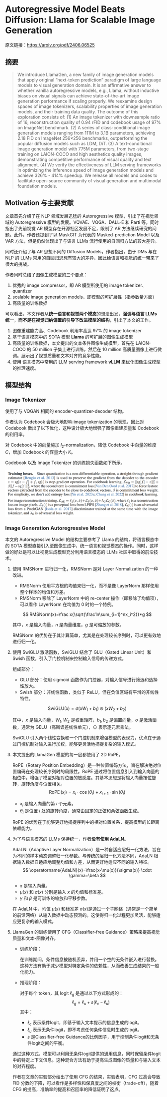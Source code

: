 # Autoregressive Model Beats Diffusion: Llama for Scalable Image Generation

原文链接：https://arxiv.org/pdf/2406.06525

## 摘要

> We introduce LlamaGen, a new family of image generation models that apply original “next-token prediction” paradigm of large language models to visual generation domain. It is an affirmative answer to whether vanilla autoregressive models, e.g., Llama, without inductive biases on visual signals can achieve state-of-the-art image generation performance if scaling properly. We reexamine design spaces of image tokenizers, scalability properties of image generation models, and their training data quality. The outcome of this exploration consists of: (1) An image tokenizer with downsample ratio of 16, reconstruction quality of 0.94 rFID and codebook usage of 97% on ImageNet benchmark. (2) A series of class-conditional image generation models ranging from 111M to 3.1B parameters, achieving 2.18 FID on ImageNet 256×256 benchmarks, outperforming the popular diffusion models such as LDM, DiT. (3) A text-conditional image generation model with 775M parameters, from two-stage training on LAION-COCO and high aesthetics quality images, demonstrating competitive performance of visual quality and text alignment. (4) We verify the effectiveness of LLM serving frameworks in optimizing the inference speed of image generation models and achieve 326% - 414% speedup. We release all models and codes to facilitate open-source community of visual generation and multimodal foundation models.

## Motivation 与主要贡献

文章首先介绍了在 NLP 领域发展迅猛的 Autoregressive 模型，引出了在视觉领域的 Autoregressive 模型的发展。VQVAE、VQGA、DALL-E 和 Parti 等。同时指出了先前视觉 AR 模型存在开源社区发展不足，限制了 AR 方法继续研究的问题。此外，作者还提到了以 MaskGIT 为代表的 Masked-prediction Model 以及 VAR 方法，但是仍然体现出了与语言 LLMs 流行使用的自回归方法的较大差异。

同时还介绍了与 AR 思想不同的 Diffusion Models，作者指出，由于 DMs 与在 NLP 的 LLMs 常用的自回归思想有较大的差异，因此给语言和视觉的统一带来了很大的挑战。

作者同时总结了图像生成模型的三个要点：

1. 优秀的 image compressor，即 AR 模型所使用的 image tokenizer、quantizer
2. scalable image generation models，即模型的可扩展性（指参数量方面）
3. 高质量的训练数据

可以看出，本文作者从**统一语言和视觉两个模态**的想法出发，**强调与语言 LLMs 统一**，**而不是在视觉归纳偏置的引导下改进模型的结构**，引出了本文的工作。

1. 图像重建能力高、Codebook 利用率高达 97% 的 image tokenizer
2. 基于语言模态中的 SOTA 模型 **Llama** 的可扩展的图像生成模型
3. 高质量的训练数据，本文提出的文本条件图像生成模型，首先在 LAION-COCO 的 50 million 子集上进行训练，然后在 10 million 高质量图像上进行微调。展示出了视觉质量和文本对齐的竞争性能。
4. 使用 语言模态中常用的 LLM serving framework **vLLM** 来优化图像生成模型的推理速度。

## 模型结构

### Image Tokenizer

使用了与 VQGAN 相同的 encoder-quantizer-decoder 结构。

作者认为 Codebook 会极大地影响 image tokenization 的表现，因此对 Codebook 做出了以下优化，这种设计极大地增强了图像重建质量和 Codebook 的利用率。

对 Codebook 中的向量施加 $l_2$-normalization，降低 Codebook 中向量的维度 $C$，增加 Codebook 的容量大小 $K$​​。

Codebook 以及 Image Tokenizer 的训练损失函数如下所示。

![image-20240712171807732](https://raw.githubusercontent.com/bonjour-npy/Image-Hosting-Service/main/typora_imagesimage-20240712171807732.png)

### Image Generation Autoregressive Model

本文的 Autoregressive Model 的结构主要参考了 Llama 的结构，将语言模态中的 SOTA 模型直接引入至图像生成中，统一语言和视觉模态的操作。同时，这样做的好处是可以让视觉生成模型充分利用语言模态的 LLMs 社区中取得的前沿技术。

1. 使用 RMSNorm 进行归一化，RMSNorm 是对 Layer Normalization 的一种改进。

   - RMSNorm 使用平方根的均值来归一化，而不是像 LayerNorm 那样使用整个样本的均值和方差。
   - RMSNorm 移除了 LayerNorm 中的 re-center 操作（即移除了均值项），可以看作 LayerNorm 在均值为 0 时的一个特例。

   $$
   RMSNorm(x)=\frac x{\sqrt{\frac1n\sum_{i=1}^nx_i^2}}*g
   $$

   其中，$x$ 是输入向量，$n$ 是向量维度，$g$​ 是可缩放的参数。

   RMSNorm 的优势在于其计算简单，尤其是在处理较长序列时，可以更有效地进行归一化。

2. 使用 SwiGLU 激活函数，SwiGLU 结合了 GLU（Gated Linear Unit）和 Swish 函数，引入了门控机制来控制输入信号的传递方式。

   组成部分：

   - GLU 部分：使用 sigmoid 函数作为门控器，对输入信号进行筛选和选择性放大。
   - Swish 部分：非线性函数，类似于 ReLU，但在负值区域有平滑的非线性特性。

   $$
   \mathrm{SwiGLU}(x)=\sigma(xW_1+b_1)\odot(xW_2+b_2)
   $$

   其中，$x$ 是输入向量，$W_{1}, W_{2}$ 是权重矩阵，$b_1, b_2$ 是偏置向量，$\sigma$ 是激活函数，通常为 GELU（高斯误差线性单元），$\odot$ 表示逐元素乘法。

   SwiGLU 引入两个线性变换和一个门控机制来增强模型的表现力，优点在于通过门控机制对输入进行加权，能够更灵活地捕捉复杂的输入模式。

3. 本文提出的LlamaGen 模型的每一层都使用了 2D RoPE。

   RoPE（Rotary Position Embedding）是一种位置编码方法，旨在解决绝对位置编码在处理较长序列时的局限性。RoPE 通过将位置信息引入到输入向量的相位中，增强了模型对相对位置的敏感度。其基本思想是将输入向量按位旋转，旋转角度与位置相关。
   $$
   \operatorname{RoPE}\left(x_i\right)=x_i \cdot \cos \left(\theta_i\right)+x_{i+1} \cdot \sin \left(\theta_i\right)
   $$
   - $x_i$ 是输入向量的第 $i$ 个元素。
   - $\theta_i$ 是位置 $i$ 处的旋转角度，通常由固定的正弦和余弦函数生成。

   RoPE 的优势在于能够更好地捕捉序列中的相对位置关系，提高模型的长距离依赖能力。

4. 为了与语言模态的 LLMs 保持统一，作者**没有使用 AdaLN**。

   AdaLN（Adaptive Layer Normalization）是一种自适应层归一化方法，旨在为不同的样本动态调整归一化参数。与传统的层归一化方法不同，AdaLN 根据输入数据自适应地调整均值和方差，从而更好地适应不同的输入特征。
   $$
   \operatorname{AdaLN}(x)=\frac{x-\mu(x)}{\sigma(x)} \cdot \gamma+\beta
   $$
   - $x$ 是输入向量。
   - $\mu(x)$ 和 $\sigma(x)$ 分别是输入 $x$ 的均值和标准差。
   - $\gamma$ 和 $\beta$ 是可训练的缩放和平移参数。

   在 AdaLN 中，均值 $\mu(x)$ 和标准差 $\sigma(x)$​ 是通过一个子网络（通常是一个简单的前馈网络）从输入数据中动态预测的。这使得归一化过程更加灵活，能够适应更复杂的输入模式。

5. LlamaGen 的训练使用了 CFG（Classifier-free Guidance）策略来提高视觉质量和文本-图像对齐。

   - 训练阶段：

     在训练期间，条件信息被随机丢弃，并用一个空的无条件嵌入进行替换。这种方法有助于减少模型对特定条件的依赖性，从而改善生成结果的一般化能力。

   - 推理阶段：

     对于每个 token，其 logit $\ell_g$  是通过以下方式形成的：
     $$
     \ell_g = \ell_u + s(\ell_c - \ell_u)
     $$
     其中：

     - $\ell_c$ 表示条件logit，即基于输入文本提示的信息生成的logit。
     - $\ell_u$ 表示无条件logit，即不考虑任何条件信息时生成的logit。
     - $s$ 是Classifier-free Guidance的比例因子，用于控制条件logit和无条件logit之间的平衡。

   通过这种方式，模型可以利用无条件logit提供的通用信息，同时保留条件logit中的特定上下文信息。这种混合方法有助于提高生成图像的质量和与输入文本的对齐程度。

   作者在文章的实验部分给出了使用 CFG 的结果，实验表明，CFG 过高会导致 FID 分数的下降，可以看作是多样性和保真度之间的权衡（trade-off），随着 CFG 的提高，准确率的提高和召回率的降低证明了这点。
